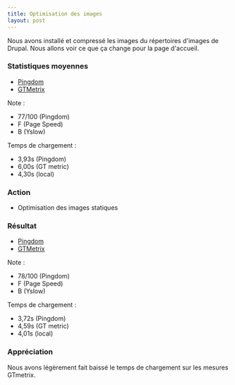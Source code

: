 ```yaml
---
title: Optimisation des images
layout: post
---
```


Nous avons installé et compressé les images du répertoires d'images de Drupal. Nous allons voir ce que ça change pour la page d'accueil.


### Statistiques moyennes ###

* [Pingdom](http://tools.pingdom.com/fpt/#!/bXRG89/http://www.mathenjeans.fr/)
* [GTMetrix](http://gtmetrix.com/reports/www.mathenjeans.fr/Z1aZYVRJ)

Note : 
- 77/100 (Pingdom) 
- F (Page Speed) 
- B (Yslow)

Temps de chargement : 
- 3,93s (Pingdom) 
- 6,00s (GT metric) 
- 4,30s (local) 


### Action ###

* Optimisation des images statiques

### Résultat ###

* [Pingdom](http://tools.pingdom.com/fpt/#!/cEO08X/http://www.mathenjeans.fr/)
* [GTMetrix](http://gtmetrix.com/reports/www.mathenjeans.fr/88L2C13M)

Note : 
- 78/100 (Pingdom) 
- F (Page Speed) 
- B (Yslow)

Temps de chargement : 
- 3,72s (Pingdom) 
- 4,59s (GT metric) 
- 4,01s (local) 

### Appréciation ###

Nous avons légèrement fait baissé le temps de chargement sur les mesures GTmetrix.